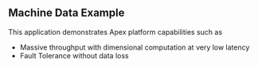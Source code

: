 ## Machine Data Example

This application demonstrates Apex platform capabilities such as 
- Massive throughput with dimensional computation at very low latency
- Fault Tolerance without data loss

